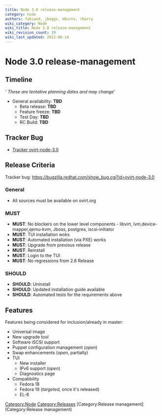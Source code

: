 ```yaml
---
title: Node 3.0 release-management
category: node
authors: fabiand, jboggs, mburns, rbarry
wiki_category: Node
wiki_title: Node 3.0 release-management
wiki_revision_count: 19
wiki_last_updated: 2013-06-14
---
```


# Node 3.0 release-management

## Timeline

*' These are tentative planning dates and may change*'

*   General availability: **TBD**
    -   Beta release: **TBD**
    -   Feature freeze: **TBD**
    -   Test Day: **TBD**
    -   RC Build: **TBD**

## Tracker Bug

*   [Tracker ovirt-node-3.0](https://bugzilla.redhat.com/show_bug.cgi?id=ovirt-node-3.0)

## Release Criteria

Tracker bug: <https://bugzilla.redhat.com/show_bug.cgi?id=ovirt-node-3.0>

### General

*   All sources must be available on ovirt.org

### MUST

*   **MUST**: No blockers on the lower level components - libvirt, lvm,device-mapper,qemu-kvm, Jboss, postgres, iscsi-initiator
*   **MUST**: TUI installation woks
*   **MUST**: Automated installation (via PXE) works
*   **MUST**: Upgrade from previous release
*   **MUST**: Reinstall
*   **MUST**: Login to the TUI
*   **MUST**: No regressions from 2.6 Release

### SHOULD

*   **SHOULD**: Uninstall
*   **SHOULD**: Updated installation guide available
*   **SHOULD**: Automated tests for the requirements above

## Features

Features being considered for inclusion/already in master:

*   Universal image
*   New upgrade tool
*   Software iSCSI support
*   Puppet configuration management (*open*)
*   Swap enhancements (*open*, partially)
*   TUI
    -   New installer
    -   IPv6 support (*open*)
    -   Diagnostics page
*   Compatibility
    -   Fedora 18
    -   Fedora 19 (*targeted*, once it's released)
    -   EL-6

<Category:Node> <Category:Releases> [Category:Release management](Category:Release management)
